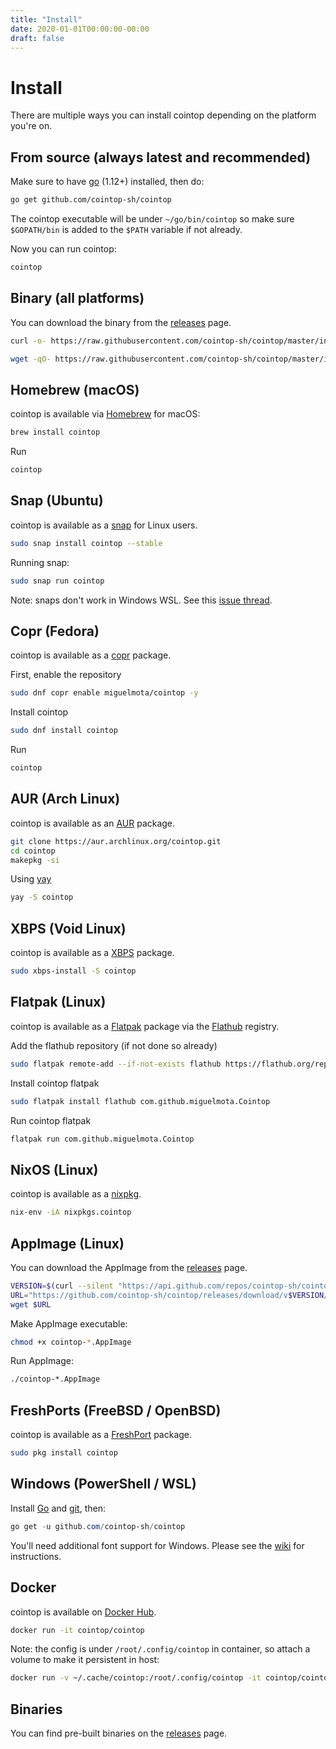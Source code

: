 ```yaml
---
title: "Install"
date: 2020-01-01T00:00:00-00:00
draft: false
---
```

# Install

There are multiple ways you can install cointop depending on the platform you're on.

## From source (always latest and recommended)

Make sure to have [go](https://golang.org/) (1.12+) installed, then do:

```bash
go get github.com/cointop-sh/cointop
```

The cointop executable will be under `~/go/bin/cointop` so make sure `$GOPATH/bin` is added to the `$PATH` variable if not already.

Now you can run cointop:

```bash
cointop
```

## Binary (all platforms)

You can download the binary from the [releases](https://github.com/cointop-sh/cointop/releases) page.

```bash
curl -o- https://raw.githubusercontent.com/cointop-sh/cointop/master/install.sh | bash
```

```bash
wget -qO- https://raw.githubusercontent.com/cointop-sh/cointop/master/install.sh | bash
```

## Homebrew (macOS)

cointop is available via [Homebrew](https://formulae.brew.sh/formula/cointop) for macOS:

```bash
brew install cointop
```

Run

```bash
cointop
```

## Snap (Ubuntu)

cointop is available as a [snap](https://snapcraft.io/cointop) for Linux users.

```bash
sudo snap install cointop --stable
```

Running snap:

```bash
sudo snap run cointop
```

Note: snaps don't work in Windows WSL. See this [issue thread](https://forum.snapcraft.io/t/windows-subsystem-for-linux/216).

## Copr (Fedora)

cointop is available as a [copr](https://copr.fedorainfracloud.org/coprs/miguelmota/cointop/) package.

First, enable the repository

```bash
sudo dnf copr enable miguelmota/cointop -y
```

Install cointop

```bash
sudo dnf install cointop
```

Run

```bash
cointop
```

## AUR (Arch Linux)

cointop is available as an [AUR](https://aur.archlinux.org/packages/cointop) package.

```bash
git clone https://aur.archlinux.org/cointop.git
cd cointop
makepkg -si
```

Using [yay](https://github.com/Jguer/yay)

```bash
yay -S cointop
```

## XBPS (Void Linux)

cointop is available as a [XBPS](https://voidlinux.org/packages/) package.

```bash
sudo xbps-install -S cointop
```

## Flatpak (Linux)

cointop is available as a [Flatpak](https://flatpak.org/) package via the [Flathub](https://flathub.org/apps/details/com.github.miguelmota.Cointop) registry.

Add the flathub repository (if not done so already)

```bash
sudo flatpak remote-add --if-not-exists flathub https://flathub.org/repo/flathub.flatpakrepo
```

Install cointop flatpak

```bash
sudo flatpak install flathub com.github.miguelmota.Cointop
```

Run cointop flatpak

```bash
flatpak run com.github.miguelmota.Cointop
```

## NixOS (Linux)

cointop is available as a [nixpkg](https://search.nixos.org/packages?channel=unstable&show=cointop&from=0&size=30&sort=relevance&query=cointop).

```bash
nix-env -iA nixpkgs.cointop
```

## AppImage (Linux)

You can download the AppImage from the [releases](https://github.com/cointop-sh/cointop/releases) page.

```bash
VERSION=$(curl --silent "https://api.github.com/repos/cointop-sh/cointop/releases/latest" | grep -Po --color=never '"tag_name": ".\K.*?(?=")')
URL="https://github.com/cointop-sh/cointop/releases/download/v$VERSION/cointop-v$VERSION.glibc2.32-x86_64.AppImage"
wget $URL
```

Make AppImage executable:

```bash
chmod +x cointop-*.AppImage
```

Run AppImage:

```bash
./cointop-*.AppImage
```

## FreshPorts (FreeBSD / OpenBSD)

cointop is available as a [FreshPort](https://www.freshports.org/finance/cointop/) package.

```bash
sudo pkg install cointop
```

## Windows (PowerShell / WSL)

Install [Go](https://golang.org/doc/install) and [git](https://git-scm.com/download/win), then:

```powershell
go get -u github.com/cointop-sh/cointop
```

You'll need additional font support for Windows. Please see the [wiki](https://github.com/cointop-sh/cointop/wiki/Windows-Command-Prompt-and-WSL-Font-Support) for instructions.

## Docker

cointop is available on [Docker Hub](https://hub.docker.com/r/cointop/cointop).

```bash
docker run -it cointop/cointop
```

Note: the config is under `/root/.config/cointop` in container, so attach a volume to make it persistent in host:

```bash
docker run -v ~/.cache/cointop:/root/.config/cointop -it cointop/cointop
```

## Binaries

You can find pre-built binaries on the [releases](https://github.com/cointop-sh/cointop/releases) page.
